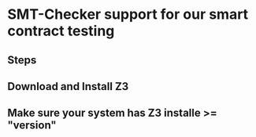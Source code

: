 # SMT-Checker support for our smart contract testing

## Steps

## Download and Install Z3
## Make sure your system has Z3 installe >= "version"

